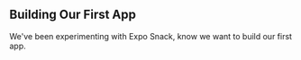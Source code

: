 ## Building Our First App

We've been experimenting with Expo Snack, know we want to build our first app.

